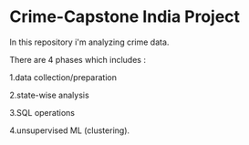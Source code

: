 # Crime-Capstone India Project
In this repository i'm analyzing crime data.

There are 4 phases which includes :

1.data collection/preparation

2.state-wise analysis

3.SQL operations

4.unsupervised ML (clustering).
